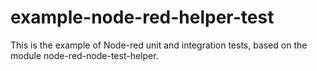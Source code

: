 # example-node-red-helper-test
This is the example of Node-red unit and integration tests, based on the module node-red-node-test-helper.
